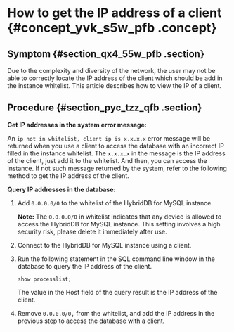 # How to get the IP address of a client {#concept_yvk_s5w_pfb .concept}

## Symptom {#section_qx4_55w_pfb .section}

Due to the complexity and diversity of the network, the user may not be able to correctly locate the IP address of the client which should be add in the instance whitelist. This article describes how to view the IP of a client.

## Procedure {#section_pyc_tzz_qfb .section}

**Get IP addresses in the system error message:**

An `ip not in whitelist, client ip is x.x.x.x` error message will be returned when you use a client to access the database with an incorrect IP filled in the instance whitelist. The `x.x.x.x` in the message is the IP address of the client, just add it to the whitelist. And then, you can access the instance. If not such message returned by the system, refer to the following method to get the IP address of the client.

**Query IP addresses in the database:**

1.  Add `0.0.0.0/0` to the whitelist of the HybridDB for MySQL instance.

    **Note:** The `0.0.0.0/0` in whitelist indicates that any device is allowed to access the HybridDB for MySQL instance. This setting involves a high security risk, please delete it immediately after use.

2.  Connect to the HybridDB for MySQL instance using a client.
3.  Run the following statement in the SQL command line window in the database to query the IP address of the client.

    ```
    show processlist;
    ```

    The value in the Host field of the query result is the IP address of the client.

4.  Remove `0.0.0.0/0,` from the whitelist, and add the IP address in the previous step to access the database with a client.

